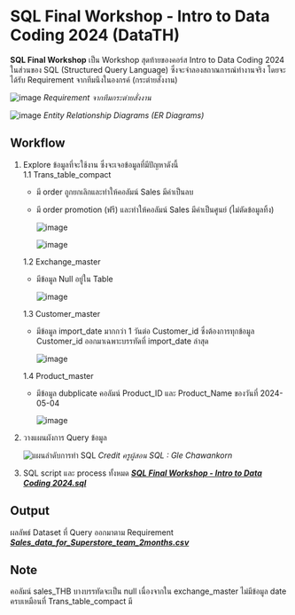# SQL Final Workshop - Intro to Data Coding 2024 (DataTH)
**SQL Final Workshop** เป็น Workshop สุดท้ายของคอร์ส Intro to Data Coding 2024 ในส่วนของ SQL (Structured Query Language) ซึ่งจะจำลองสถาณการณ์ทำงานจริง โดยจะได้รับ Requirement จากทีมนึงในองกรค์ (กระต่ายสั่งงาน)

![image](https://github.com/suben-mk/SQL-Final-Workshop-DataTH/assets/89971741/0bdf73e1-2ec7-41b7-9b6f-3848fd57d5fe)
_Requirement จากทีมกระต่ายสั่งงาน_

![image](https://github.com/suben-mk/SQL-Final-Workshop-DataTH/assets/89971741/01086c70-cc62-48ee-8f70-6d3bf67ef456)
_Entity Relationship Diagrams (ER Diagrams)_

## Workflow
1. Explore ข้อมูลที่จะใช้งาน ซึ่งจะเจอข้อมูลที่มีปัญหาดังนี้\
   1.1 Trans_table_compact
     * มี order ถูกยกเลิกและทำให้คอลัมน์ Sales มีค่าเป็นลบ
     * มี order promotion (ฟรี) และทำให้คอลัมน์ Sales มีค่าเป็นศูนย์ (ไม่ตัดข้อมูลทิ้ง)
        
       ![image](https://github.com/suben-mk/SQL-Final-Workshop-DataTH/assets/89971741/df02cdbe-25fc-43c5-ab9c-fa43ddf74a1d)

       ![image](https://github.com/suben-mk/SQL-Final-Workshop-DataTH/assets/89971741/86362de4-53a8-49d1-9c75-b5378ec49f79)

    1.2 Exchange_master
      * มีข้อมูล Null อยู่ใน Table

        ![image](https://github.com/suben-mk/SQL-Final-Workshop-DataTH/assets/89971741/45c59cc8-2192-4090-9596-da4890509e37)

    1.3 Customer_master
      * มีข้อมูล import_date มากกว่า 1 วันต่อ Customer_id ซึ่งต้องการทุกข้อมูล Customer_id ออกมาเฉพาะบรรทัดที่ import_date ล่าสุด

        ![image](https://github.com/suben-mk/SQL-Final-Workshop-DataTH/assets/89971741/d3a43d39-a177-4702-8351-89aaefc66b1e)

    1.4 Product_master
      * มีข้อมูล dubplicate คอลัมน์ Product_ID และ Product_Name ของวันที่ 2024-05-04

        ![image](https://github.com/suben-mk/SQL-Final-Workshop-DataTH/assets/89971741/d6f83102-f118-4dab-adc0-58743440aaba)

2. วางแผนผังการ Query ข้อมูล

   ![แผนลำดับการทำ SQL](https://github.com/suben-mk/SQL-Final-Workshop-DataTH/assets/89971741/bb559495-dbc4-4d13-a068-3f9c7da2454f)
   _Credit ครูผู้สอน SQL : Gle Chawankorn_

3. SQL script และ process ทั้งหมด [_**SQL Final Workshop - Intro to Data Coding 2024.sql**_](https://github.com/suben-mk/SQL-Final-Workshop-DataTH/blob/main/SQL%20Final%20Workshop%20-%20Intro%20to%20Data%20Coding%202024.sql)

## Output
ผลลัพธ์ Dataset ที่ Query ออกมาตาม Requirement [_**Sales_data_for_Superstore_team_2months.csv**_](https://github.com/suben-mk/SQL-Final-Workshop-DataTH/blob/main/Sales_data_for_Superstore_team_2months.csv)

## Note
คอลัมน์ sales_THB บางบรรทัดจะเป็น null เนื่องจากใน exchange_master ไม่มีข้อมูล date ครบเหมือนที่ Trans_table_compact มี
